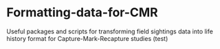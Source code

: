 # Formatting-data-for-CMR
Useful packages and scripts for transforming field sightings data into life history format for Capture-Mark-Recapture studies (test)

